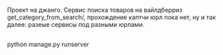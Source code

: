 Проект на джанго. Сервис поиска товаров на вайлдберриз get_category_from_search/, прохождение каптчи юрл пока нет, ну и так далее: разеые сервисы под разными юрлами. 

##      

python manage.py runserver

